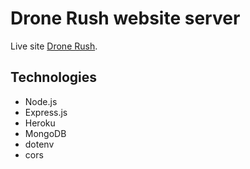 # Drone Rush website server

Live site [Drone Rush](https://drone-rush.netlify.app/).

## Technologies

- Node.js
- Express.js
- Heroku
- MongoDB
- dotenv
- cors
